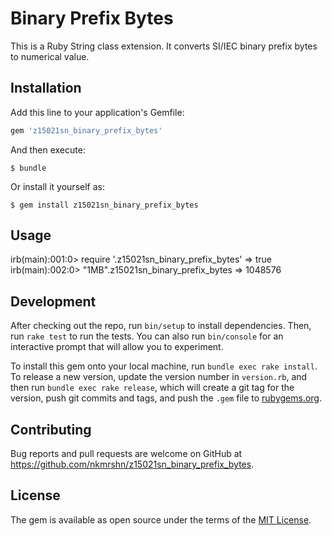 # Binary Prefix Bytes

This is a Ruby String class extension. It converts SI/IEC binary prefix bytes to numerical value.

## Installation

Add this line to your application's Gemfile:

```ruby
gem 'z15021sn_binary_prefix_bytes'
```

And then execute:

    $ bundle

Or install it yourself as:

    $ gem install z15021sn_binary_prefix_bytes

## Usage

irb(main):001:0> require '.z15021sn_binary_prefix_bytes'
=> true
irb(main):002:0> "1MB".z15021sn_binary_prefix_bytes
=> 1048576

## Development

After checking out the repo, run `bin/setup` to install dependencies. Then, run `rake test` to run the tests. You can also run `bin/console` for an interactive prompt that will allow you to experiment.

To install this gem onto your local machine, run `bundle exec rake install`. To release a new version, update the version number in `version.rb`, and then run `bundle exec rake release`, which will create a git tag for the version, push git commits and tags, and push the `.gem` file to [rubygems.org](https://rubygems.org).

## Contributing

Bug reports and pull requests are welcome on GitHub at https://github.com/nkmrshn/z15021sn_binary_prefix_bytes.


## License

The gem is available as open source under the terms of the [MIT License](http://opensource.org/licenses/MIT).
